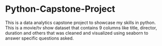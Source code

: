 # Python-Capstone-Project
This is a data analytics capstone project to showcase my skills in python. 
This is a movie/tv show dataset that contains 9 columns like title, director, duration and others that was cleaned and visualized using seaborn to answer specific questions asked.
